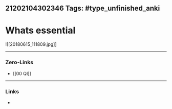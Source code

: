 21202104302346
Tags: #type_unfinished_anki
---
# Whats essential

![[20180615_111809.jpg]]

---
### Zero-Links
- [[00 QI]]
---
### Links
-